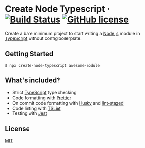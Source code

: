 # Create Node Typescript &middot; [![Build Status](https://travis-ci.com/kevinpollet/create-node-typescript.svg?token=tSMJcyr4W5f93JMvoe6S&branch=master)](https://travis-ci.com/kevinpollet/create-node-typescript) [![GitHub license](https://img.shields.io/badge/license-MIT-blue.svg)](./LICENSE.md)

Create a bare minimum project to start writing a [Node.js][1] module in [TypeScript][2] without config boilerplate.

## Getting Started

```shell
$ npx create-node-typescript awesome-module
```

## What's included?

- Strict [TypeScript][2] type checking
- Code formatting with [Prettier][3]
- On commit code formatting with [Husky][6] and [lint-staged][7]
- Code linting with [TSLint][4]
- Testing with [Jest][5]

## License

[MIT](./LICENSE.md)

[1]: https://nodejs.org/en/
[2]: https://www.typescriptlang.org/
[3]: https://prettier.io/
[4]: https://palantir.github.io/tslint/
[5]: https://jestjs.io/
[6]: https://github.com/typicode/husky
[7]: https://github.com/okonet/lint-staged
